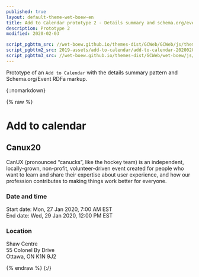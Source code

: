 ```yaml
---
published: true
layout: default-theme-wet-boew-en
title: Add to Calendar prototype 2 - Details summary and schema.org/event
description: Prototype 2
modified: 2020-02-03

script_pgbttm_src: //wet-boew.github.io/themes-dist/GCWeb/GCWeb/js/theme.min.js
script_pgbttm2_src: 2019-assets/add-to-calendar/add-to-calendar-20200206.js
script_pgbttm3_src: //wet-boew.github.io/themes-dist/GCWeb/wet-boew/js/deps/jsonpointer.js
---
```


Prototype of an ```Add to Calendar``` with the details summary pattern and Schema.org/Event RDFa markup.


{::nomarkdown}

{% raw %}

<div class="wb-prettify all-pre linenums"></div>
<link rel="stylesheet" href="path/to/font-awesome/css/font-awesome.min.css">
<style>

/* Overlay default style */
[role=listbox] {
	min-width: 230px;
	background: white;
	border: 1px solid #ccc;
	list-style: none;
	margin: 0;
	padding: 0;
	position: absolute;
	top: 1.7em;
	z-index: 9999;
	/* Note about z-index

	Ideally it should be set to 1, but the <footer id="wb-info"> has a z-index set to 5,
	 */
}

/* Active state style */
[role=option][aria-selected=true] {
	background: rgb(139, 189, 225);
}
[role=option]:hover {
	cursor: default;
}

.max-content,.max-content[open]{
	display: inline-block !important;
}

</style>

<h1 property="name" id="wb-cont">Add to calendar</h1>
<div class="container">
	<div class="row">
		<section class="col-md-12">
			<div vocab="http://schema.org/" class="wb-addcal mrgn-bttm-md" typeof="Event">
				<h2 property="name">Canux20</h2>
				<p property="description">CanUX (pronounced “canucks”, like the hockey team) is an independent, locally-grown, non-profit, volunteer-driven event created for people who want to learn and share their expertise about user experience, and how our profession contributes to making things work better for everyone.</p>
				<h3>Date and time</h3>	
				<p>Start date: <time property="startDate" content="20200127T120000Z" datetime="2020-01-27 7:00">Mon, 27 Jan 2020, 7:00 AM EST</time><br>
				End date: <time property="endDate" content="20200127T170000Z" datetime="2020-01-29 12:00">Wed, 29 Jan 2020, 12:00 PM EST</time></p>
				<h3>Location</h3>
				<div class="event-venue mrgn-bttm-md" property="location" typeof="Place">
					<span property="name">Shaw Centre</span>
					<div class="address" property="address" typeof="PostalAddress">
						<span property="streetAddress">55 Colonel By Drive</span><br>
						<span property="addressLocality">Ottawa</span>,
						<span property="addressRegion">ON</span>
						<span property="postalCode">K1N 9J2</span>
					</div>
				</div>
			</div>
		</section>	
	</div>
</div>


{% endraw %}
{:/}
